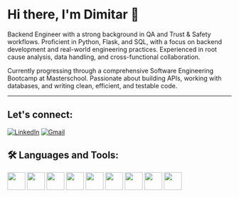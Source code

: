 # Hi there, I'm Dimitar 👋

Backend Engineer with a strong background in QA and Trust & Safety workflows. Proficient in Python, Flask, and SQL, with a focus on backend development and real-world engineering practices. Experienced in root cause analysis, data handling, and cross-functional collaboration.

Currently progressing through a comprehensive Software Engineering Bootcamp at Masterschool. Passionate about building APIs, working with databases, and writing clean, efficient, and testable code.

---

## Let's connect:

[![LinkedIn](https://img.shields.io/badge/-LinkedIn-0077B5?style=flat-square&logo=linkedin&logoColor=white)](https://www.linkedin.com/in/dimitar-diyanov)
[![Gmail](https://img.shields.io/badge/-Gmail-D14836?style=flat-square&logo=gmail&logoColor=white)](mailto:dimi.dimitrow27@gmail.com)

## 🛠️ Languages and Tools:
<p>
  <img src="https://cdn.jsdelivr.net/gh/devicons/devicon/icons/python/python-original.svg" width="40"/>
  <img src="https://cdn.jsdelivr.net/gh/devicons/devicon/icons/html5/html5-original.svg" width="40"/>
  <img src="https://cdn.jsdelivr.net/gh/devicons/devicon/icons/css3/css3-original.svg" width="40"/>
  <img src="https://cdn.jsdelivr.net/gh/devicons/devicon/icons/git/git-original.svg" width="40"/>
  <img src="https://cdn.jsdelivr.net/gh/devicons/devicon/icons/flask/flask-original.svg" width="40"/>
  <img src="https://cdn.jsdelivr.net/gh/devicons/devicon/icons/postgresql/postgresql-original.svg" width="40"/>
  <img src="https://cdn.jsdelivr.net/gh/devicons/devicon/icons/sqlalchemy/sqlalchemy-original.svg" width="40"/>
  <img src="https://cdn.jsdelivr.net/gh/devicons/devicon/icons/postman/postman-original.svg" width="40"/>
  <img src="https://cdn.jsdelivr.net/gh/devicons/devicon/icons/swagger/swagger-original.svg" width="40"/>
</p>
